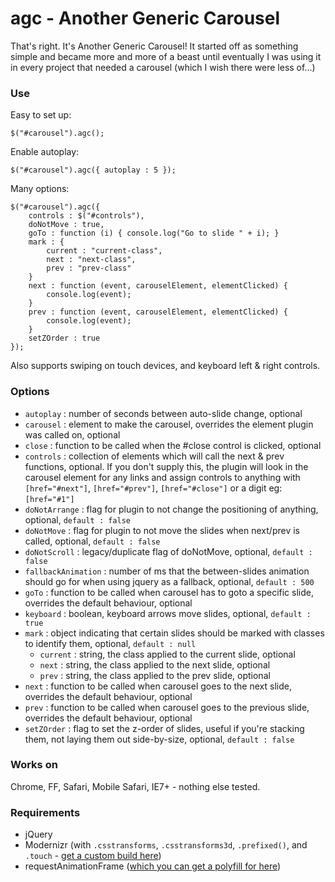 # agc - Another Generic Carousel

That's right. It's Another Generic Carousel! It started off as something simple and became more and more of a beast until eventually I was using it in every project that needed a carousel (which I wish there were less of...)

### Use

Easy to set up:

```
$("#carousel").agc();
```

Enable autoplay:

```
$("#carousel").agc({ autoplay : 5 });
```

Many options:

```
$("#carousel").agc({
    controls : $("#controls"),
    doNotMove : true,
    goTo : function (i) { console.log("Go to slide " + i); }
    mark : {
        current : "current-class",
        next : "next-class",
        prev : "prev-class"
    }
    next : function (event, carouselElement, elementClicked) {
        console.log(event);
    }
    prev : function (event, carouselElement, elementClicked) {
        console.log(event);
    }
    setZOrder : true
});
```

Also supports swiping on touch devices, and keyboard left & right controls.

### Options

* `autoplay` : number of seconds between auto-slide change, optional
* `carousel` : element to make the carousel, overrides the element plugin was called on, optional
* `close` : function to be called when the #close control is clicked, optional
* `controls` : collection of elements which will call the next & prev functions, optional. If you don't supply this, the plugin will look in the carousel element for any links and assign controls to anything with `[href="#next"]`, `[href="#prev"]`, `[href="#close"]` or a digit eg: `[href="#1"]`
* `doNotArrange` : flag for plugin to not change the positioning of anything, optional, `default : false`
* `doNotMove` : flag for plugin to not move the slides when next/prev is called, optional, `default : false`
* `doNotScroll` : legacy/duplicate flag of doNotMove, optional, `default : false`
* `fallbackAnimation` : number of ms that the between-slides animation should go for when using jquery as a fallback, optional, `default : 500`
* `goTo` : function to be called when carousel has to goto a specific slide, overrides the default behaviour, optional
* `keyboard` : boolean, keyboard arrows move slides, optional, `default : true`
* `mark` : object indicating that certain slides should be marked with classes to identify them, optional, `default : null`
  * `current` : string, the class applied to the current slide, optional
  * `next` : string, the class applied to the next slide, optional
  * `prev` : string, the class applied to the prev slide, optional
* `next` : function to be called when carousel goes to the next slide, overrides the default behaviour, optional
* `prev` : function to be called when carousel goes to the previous slide, overrides the default behaviour, optional
* `setZOrder` : flag to set the z-order of slides, useful if you're stacking them, not laying them out side-by-size, optional, `default : false`

### Works on

Chrome, FF, Safari, Mobile Safari, IE7+ - nothing else tested.


### Requirements

* jQuery
* Modernizr (with `.csstransforms`, `.csstransforms3d`, `.prefixed()`, and `.touch` - [get a custom build here](http://modernizr.com/download/#-csstransforms-csstransforms3d-touch-shiv-cssclasses-prefixed-teststyles-testprop-testallprops-prefixes-domprefixes-load))
* requestAnimationFrame ([which you can get a polyfill for here](https://gist.github.com/paulirish/1579671))